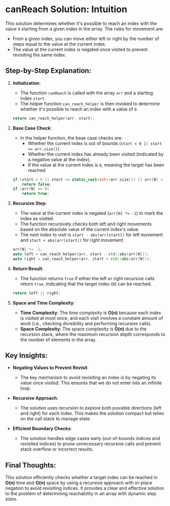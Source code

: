 # canReach Solution: Intuition

This solution determines whether it's possible to reach an index with the value `0` starting from a given index in the array. The rules for movement are:
- From a given index, you can move either left or right by the number of steps equal to the value at the current index.
- The value at the current index is negated once visited to prevent revisiting the same index.

## Step-by-Step Explanation:

1. **Initialization**:
   - The function `canReach` is called with the array `arr` and a starting index `start`.
   - The helper function `can_reach_helper` is then invoked to determine whether it's possible to reach an index with a value of `0`.

   ```cpp
   return can_reach_helper(arr, start);
   ```

2. **Base Case Check**:
   - In the helper function, the base case checks are:
     - Whether the current index is out of bounds (`start < 0 || start >= arr.size()`).
     - Whether the current index has already been visited (indicated by a negative value at the index).
     - If the value at the current index is `0`, meaning the target has been reached.

   ```cpp
   if (start < 0 || start >= static_cast<int>(arr.size()) || arr[N] < 0)
       return false;
   if (arr[N] == 0)
       return true;
   ```

3. **Recursive Step**:
   - The value at the current index is negated (`arr[N] *= -1`) to mark the index as visited.
   - The function recursively checks both left and right movements based on the absolute value of the current index's value.
   - The next index to visit is `start - abs(arr[start])` for left movement and `start + abs(arr[start])` for right movement.

   ```cpp
   arr[N] *= -1;
   auto left = can_reach_helper(arr, start - std::abs(arr[N]));
   auto right = can_reach_helper(arr, start + std::abs(arr[N]));
   ```

4. **Return Result**:
   - The function returns `true` if either the left or right recursive calls return `true`, indicating that the target index (`0`) can be reached.

   ```cpp
   return left || right;
   ```

5. **Space and Time Complexity**:
   - **Time Complexity**: The time complexity is **O(n)** because each index is visited at most once, and each visit involves a constant amount of work (i.e., checking divisibility and performing recursive calls).
   - **Space Complexity**: The space complexity is **O(n)** due to the recursion stack, where the maximum recursion depth corresponds to the number of elements in the array.

## Key Insights:

- **Negating Values to Prevent Revisit**:
  - The key mechanism to avoid revisiting an index is by negating its value once visited. This ensures that we do not enter into an infinite loop.

- **Recursive Approach**:
  - The solution uses recursion to explore both possible directions (left and right) for each index. This makes the solution compact but relies on the call stack to manage state.

- **Efficient Boundary Checks**:
  - The solution handles edge cases early (out-of-bounds indices and revisited indices) to prune unnecessary recursive calls and prevent stack overflow or incorrect results.

## Final Thoughts:

This solution efficiently checks whether a target index can be reached in **O(n)** time and **O(n)** space by using a recursive approach with in-place negation to avoid revisiting indices. It provides a clear and effective solution to the problem of determining reachability in an array with dynamic step sizes.
